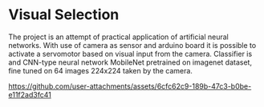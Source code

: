 # Visual Selection
The project is an attempt of practical application of 
artificial neural networks. With use of camera as sensor and arduino board 
it is possible to activate a servomotor based on visual input from the camera. 
Classifier is and CNN-type neural network MobileNet pretrained on 
imagenet dataset, fine tuned on 64 images 224x224 taken by the camera.  

https://github.com/user-attachments/assets/6cfc62c9-189b-47c3-b0be-e11f2ad3fc41

